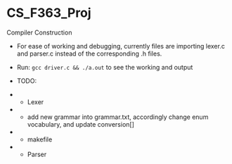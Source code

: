 # CS_F363_Proj
Compiler Construction

- For ease of working and debugging, currently files are importing lexer.c and parser.c instead of the corresponding .h files.

- Run: ```gcc driver.c && ./a.out``` to see the working and output

- TODO:
- - Lexer
- - add new grammar into grammar.txt, accordingly change enum vocabulary, and update conversion[]
- - makefile
- - Parser